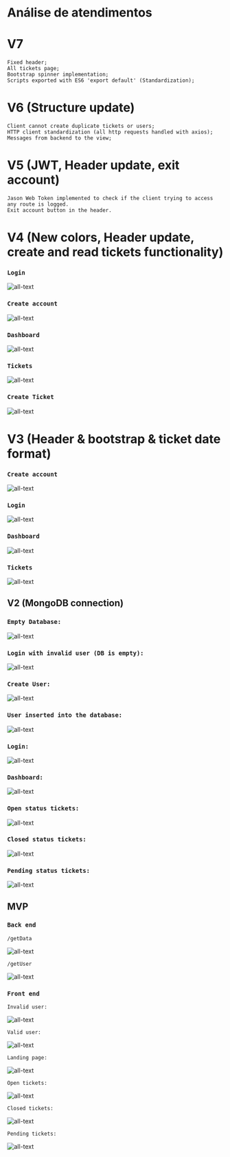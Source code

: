 # Análise de atendimentos

# V7 

    Fixed header;
    All tickets page;
    Bootstrap spinner implementation;
    Scripts exported with ES6 'export default' (Standardization);

# V6 (Structure update)

    Client cannot create duplicate tickets or users;
    HTTP client standardization (all http requests handled with axios);
    Messages from backend to the view;

# V5 (JWT, Header update, exit account)

    Jason Web Token implemented to check if the client trying to access any route is logged.
    Exit account button in the header.

# V4 (New colors, Header update, create and read tickets functionality)

### `Login`
![all-text](https://github.com/bispo-daniel/Analise_Atendimentos/blob/main/Screenshots/V4/Login.png)

### `Create account`
![all-text](https://github.com/bispo-daniel/Analise_Atendimentos/blob/main/Screenshots/V4/SignIn.png)

### `Dashboard`
![all-text](https://github.com/bispo-daniel/Analise_Atendimentos/blob/main/Screenshots/V4/Dashboard.png)

### `Tickets`
![all-text](https://github.com/bispo-daniel/Analise_Atendimentos/blob/main/Screenshots/V4/Tickets.png)

### `Create Ticket`
![all-text](https://github.com/bispo-daniel/Analise_Atendimentos/blob/main/Screenshots/V4/CreateTicket.png)

# V3 (Header & bootstrap & ticket date format)

### `Create account`
![all-text](https://github.com/bispo-daniel/Analise_Atendimentos/blob/main/Screenshots/V3/SignIn.png)

### `Login`
![all-text](https://github.com/bispo-daniel/Analise_Atendimentos/blob/main/Screenshots/V3/Login.png)

### `Dashboard`
![all-text](https://github.com/bispo-daniel/Analise_Atendimentos/blob/main/Screenshots/V3/Dashboard.png)

### `Tickets`
![all-text](https://github.com/bispo-daniel/Analise_Atendimentos/blob/main/Screenshots/V3/Tickets.png)

## V2 (MongoDB connection)

### `Empty Database:`
![all-text](https://github.com/bispo-daniel/Analise_Atendimentos/blob/main/Screenshots/V2/EmptyDB.png)

### `Login with invalid user (DB is empty):`
![all-text](https://github.com/bispo-daniel/Analise_Atendimentos/blob/main/Screenshots/V2/UserNotFound.png)

### `Create User:`
![all-text](https://github.com/bispo-daniel/Analise_Atendimentos/blob/main/Screenshots/V2/CreateUser.png)

### `User inserted into the database:`
![all-text](https://github.com/bispo-daniel/Analise_Atendimentos/blob/main/Screenshots/V2/UserInsertedOnDB.png)

### `Login:`
![all-text](https://github.com/bispo-daniel/Analise_Atendimentos/blob/main/Screenshots/V2/Login.png)

### `Dashboard:`
![all-text](https://github.com/bispo-daniel/Analise_Atendimentos/blob/main/Screenshots/V2/Dashboard.png)

### `Open status tickets:`
![all-text](https://github.com/bispo-daniel/Analise_Atendimentos/blob/main/Screenshots/V2/OpenTickets.png)

### `Closed status tickets:`
![all-text](https://github.com/bispo-daniel/Analise_Atendimentos/blob/main/Screenshots/V2/ClosedTickets.png)

### `Pending status tickets:`
![all-text](https://github.com/bispo-daniel/Analise_Atendimentos/blob/main/Screenshots/V2/PendingTickets.png)

## MVP

### `Back end`
    /getData
![all-text](https://github.com/bispo-daniel/Analise_Atendimentos/blob/main/Screenshots/MVP/getData.png)
    
    /getUser
![all-text](https://github.com/bispo-daniel/Analise_Atendimentos/blob/main/Screenshots/MVP/getUser.png)

### `Front end`
    Invalid user:
![all-text](https://github.com/bispo-daniel/Analise_Atendimentos/blob/main/Screenshots/MVP/LoginWithInvalidUser.png)

    Valid user:
![all-text](https://github.com/bispo-daniel/Analise_Atendimentos/blob/main/Screenshots/MVP/LoginWithRootUser.png)

    Landing page:
![all-text](https://github.com/bispo-daniel/Analise_Atendimentos/blob/main/Screenshots/MVP/TicketsStatistics.png)

    Open tickets:
![all-text](https://github.com/bispo-daniel/Analise_Atendimentos/blob/main/Screenshots/MVP/OpenTickets.png)

    Closed tickets:
![all-text](https://github.com/bispo-daniel/Analise_Atendimentos/blob/main/Screenshots/MVP/ClosedTickets.png)

    Pending tickets:
![all-text](https://github.com/bispo-daniel/Analise_Atendimentos/blob/main/Screenshots/MVP/PendingTickets.png)